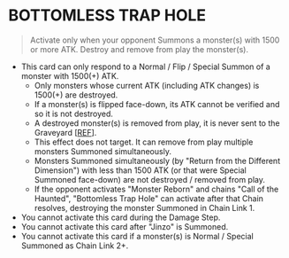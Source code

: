 # BOTTOMLESS TRAP HOLE

> Activate only when your opponent Summons a monster(s) with 1500 or more ATK. Destroy and remove from play the monster(s).

*   This card can only respond to a Normal / Flip / Special Summon of a monster with 1500(+) ATK.
    *   Only monsters whose current ATK (including ATK changes) is 1500(+) are destroyed.
    *   If a monster(s) is flipped face-down, its ATK cannot be verified and so it is not destroyed.
    *   A destroyed monster(s) is removed from play, it is never sent to the Graveyard \[[REF](https://www.pojo.biz/board/showthread.php?t=930293)\].
    *   This effect does not target. It can remove from play multiple monsters Summoned simultaneously.
    *   Monsters Summoned simultaneously (by "Return from the Different Dimension") with less than 1500 ATK (or that were Special Summoned face-down) are not destroyed / removed from play.
    *   If the opponent activates "Monster Reborn" and chains "Call of the Haunted", "Bottomless Trap Hole" can activate after that Chain resolves, destroying the monster Summoned in Chain Link 1.
*   You cannot activate this card during the Damage Step.
*   You cannot activate this card after "Jinzo" is Summoned.
*   You cannot activate this card if a monster(s) is Normal / Special Summoned as Chain Link 2+.
